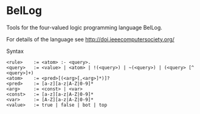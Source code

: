 BelLog
======

Tools for the four-valued logic programming language BelLog.

For details of the language see http://doi.ieeecomputersociety.org/

Syntax

```
<rule>    := <atom> :- <query>.
<query>   := <value> | <atom> | !(<query>) | ~(<query>) | (<query> [^ <query>]+)
<atom>    := <pred>[(<arg>[,<arg>]*)]?
<pred>    := [a-z][a-z|A-Z|0-9]*
<arg>     := <const> | <var>
<const>   := [a-z][a-z|A-Z|0-9]*
<var>     := [A-Z][a-z|A-Z|0-9]*
<value>   := true | false | bot | top
```
